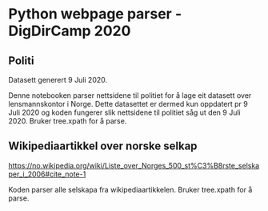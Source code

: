 # Python webpage parser - DigDirCamp 2020

## Politi

Datasett generert 9 Juli 2020.

Denne notebooken parser nettsidene til politiet for å lage eit datasett over lensmannskontor i Norge. Dette datasettet er dermed kun oppdatert pr 9 Juli 2020 og koden fungerer slik nettsidene til politiet såg ut den 9 Juli 2020. Bruker tree.xpath for å parse.

## Wikipediaartikkel over norske selkap

https://no.wikipedia.org/wiki/Liste_over_Norges_500_st%C3%B8rste_selskaper_i_2006#cite_note-1

Koden parser alle selskapa fra wikipediaartikkelen. Bruker tree.xpath for å parse.
